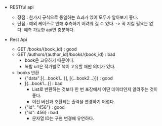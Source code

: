 - RESTful api
    - 장점 : 한가지 규칙으로 통일하는 효과가 있어 모두가 알아보기 좋다.
    - 단점 : 예외 케이스로 인해 추측하기 어려워 질 수 있다.
	    ->  꼭 지킬 필요는 없다. 예측 가능한 api면 충분하다.

- Rest Api
    - GET /books/{book_id} : good 
    - GET /authors/{author_id}/books/{book_id} : bad
        - book은 고유하기 때문이다.
        - 복합 url은 작가별로 책이 고유할 때만 의미가 있다.
    - books 반환
        - {"data":[{...book1...}], [{...book2...}]} : good
        - [{...book1...}] : bad
            - List로 반환하는 것보다 한 번 포장에서 어떤 데이터인지 알려주는 것이 좋다.
            -  이전 버전과 호환되는 출력을 변경하기 어렵다.
        - {"id": "456"} : good
        - {"id": 456} : bad
            -  문자열 ID는 구현 변경에 유연하다.